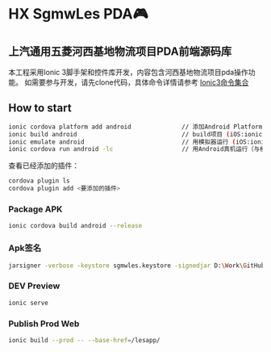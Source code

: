 # HX SgmwLes PDA🎮
## 上汽通用五菱河西基地物流项目PDA前端源码库
本工程采用Ionic 3脚手架和控件库开发，内容包含河西基地物流项目pda操作功能。
如需要参与开发，请先clone代码，具体命令详情请参考
[Ionic3命令集合](https://ionicframework.com/docs/v3/cli/commands.html)
## How to start
```Bash
ionic cordova platform add android              // 添加Android Platform （iOS:ionic platform add ios）
ionic build android                             // build项目 (iOS:ionic build ios)  
ionic emulate android                           // 用模拟器运行 (iOS:ionic emulate ios)  
ionic cordova run android -lc                   // 用Android真机运行（与模拟器二选一就好啦~~）
```
查看已经添加的插件：
```Bash
cordova plugin ls
cordova plugin add <要添加的插件>
```
### Package APK
```Bash
ionic cordova build android --release
```
### Apk签名

```Bash
jarsigner -verbose -keystore sgmwles.keystore -signedjar D:\Work\GitHub\SgmwLes\platforms\android\app\build\outputs\apk\release\smgwles.release.apk D:\Work\GitHub\SgmwLes\platforms\android\app\build\outputs\apk\release\app-release-unsigned.apk sgmwles.keystore
```

### DEV Preview
```Bash
ionic serve
```
### Publish Prod Web
```Bash
ionic build --prod -- --base-href=/lesapp/
```
